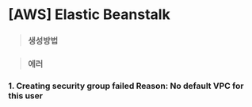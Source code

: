 # [AWS] Elastic Beanstalk

> ### 생성방법

> ### 에러

### 1. Creating security group failed Reason: No default VPC for this user

